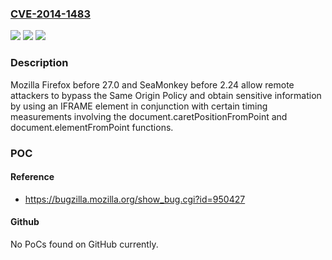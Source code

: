 ### [CVE-2014-1483](https://cve.mitre.org/cgi-bin/cvename.cgi?name=CVE-2014-1483)
![](https://img.shields.io/static/v1?label=Product&message=n%2Fa&color=blue)
![](https://img.shields.io/static/v1?label=Version&message=n%2Fa&color=blue)
![](https://img.shields.io/static/v1?label=Vulnerability&message=n%2Fa&color=brighgreen)

### Description

Mozilla Firefox before 27.0 and SeaMonkey before 2.24 allow remote attackers to bypass the Same Origin Policy and obtain sensitive information by using an IFRAME element in conjunction with certain timing measurements involving the document.caretPositionFromPoint and document.elementFromPoint functions.

### POC

#### Reference
- https://bugzilla.mozilla.org/show_bug.cgi?id=950427

#### Github
No PoCs found on GitHub currently.

